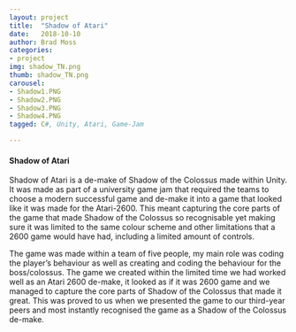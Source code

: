 ```yaml
---
layout: project
title:  "Shadow of Atari"
date:   2018-10-10
author: Brad Moss
categories:
- project
img: shadow_TN.png
thumb: shadow_TN.png
carousel:
- Shadow1.PNG
- Shadow2.PNG
- Shadow3.PNG
- Shadow4.PNG
tagged: C#, Unity, Atari, Game-Jam

---
```

#### Shadow of Atari

Shadow of Atari is a de-make of Shadow of the Colossus made within Unity. It was made as part of a university game jam that required the teams to choose a modern successful game and de-make it into a game that looked like it was made for the Atari-2600. This meant capturing the core parts of the game that made Shadow of the Colossus so recognisable yet making sure it was limited to the same colour scheme and other limitations that a 2600 game would have had, including a limited amount of controls. 

The game was made within a team of five people, my main role was coding the player’s behaviour as well as creating and coding the behaviour for the boss/colossus. The game we created within the limited time we had worked well as an Atari 2600 de-make, it looked as if it was 2600 game and we managed to capture the core parts of Shadow of the Colossus that made it great. This was proved to us when we presented the game to our third-year peers and most instantly recognised the game as a Shadow of the Colossus de-make.

